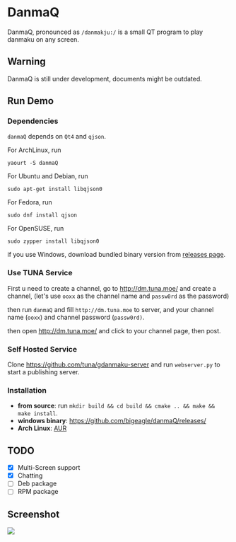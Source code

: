 # DanmaQ

DanmaQ, pronounced as `/danmakju:/` is a small QT program to play danmaku on any screen.

## Warning

DanmaQ is still under development, documents might be outdated.

## Run Demo

### Dependencies

`danmaQ` depends on `Qt4` and `qjson`. 

For ArchLinux, run
```
yaourt -S danmaQ
```

For Ubuntu and Debian, run
```
sudo apt-get install libqjson0
```

For Fedora, run
```
sudo dnf install qjson
```

For OpenSUSE, run 
```
sudo zypper install libqjson0
```

if you use Windows, download bundled binary version from 
[releases page](https://github.com/bigeagle/danmaQ/releases/).

### Use TUNA Service

First u need to create a channel, go to http://dm.tuna.moe/ and create a channel, 
(let's use `ooxx` as the channel name and `passw0rd` as the password)

then run `danmaQ` and fill `http://dm.tuna.moe` to server, 
and your channel name (`ooxx`) and channel password (`passw0rd)`. 

then open http://dm.tuna.moe/ and click to your channel page, then post.

### Self Hosted Service

Clone https://github.com/tuna/gdanmaku-server and run `webserver.py` to start a publishing server.

### Installation

- **from source**: run `mkdir build && cd build && cmake .. && make && make install`.
- **windows binary**: https://github.com/bigeagle/danmaQ/releases/
- **Arch Linux**: [AUR](https://aur.archlinux.org/packages/danmaq-git/)

## TODO

- [x] Multi-Screen support
- [x] Chatting
- [ ] Deb package
- [ ] RPM package

## Screenshot

![](https://raw.githubusercontent.com/bigeagle/danmaQ/master/screenshots/xiaowang.png)
